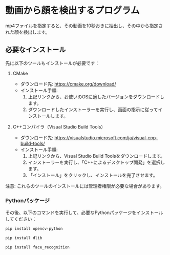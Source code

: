 # 動画から顔を検出するプログラム
mp4ファイルを指定すると、その動画を10秒おきに抽出し、その中から指定された顔を検出します。

## 必要なインストール

先に以下のツールもインストールが必要です：

1. CMake
   - ダウンロード先: https://cmake.org/download/
   - インストール手順:
     1. 上記リンクから、お使いのOSに適したバージョンをダウンロードします。
     2. ダウンロードしたインストーラーを実行し、画面の指示に従ってインストールします。

2. C++コンパイラ（Visual Studio Build Tools）
   - ダウンロード先: https://visualstudio.microsoft.com/ja/visual-cpp-build-tools/
   - インストール手順:
     1. 上記リンクから、Visual Studio Build Toolsをダウンロードします。
     2. インストーラーを実行し、「C++によるデスクトップ開発」を選択します。
     3. 「インストール」をクリックし、インストールを完了させます。

注意: これらのツールのインストールには管理者権限が必要な場合があります。

### Pythonパッケージ

その後、以下のコマンドを実行して、必要なPythonパッケージをインストールしてください：

```bash
pip install opencv-python
```

```bash
pip install dlib
```

```bash
pip install face_recognition
```